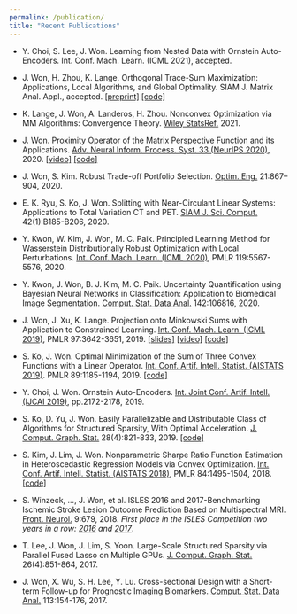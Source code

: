 ```yaml
---
permalink: /publication/
title: "Recent Publications"
---
```


* Y. Choi, S. Lee, J. Won. Learning from Nested Data with Ornstein Auto-Encoders. Int. Conf. Mach. Learn. (ICML 2021), accepted.

* J. Won, H. Zhou, K. Lange. Orthogonal Trace-Sum Maximization: Applications, Local Algorithms, and Global Optimality. SIAM J. Matrix Anal. Appl., accepted. [[preprint]](https://arxiv.org/abs/1811.03521) [[code]](https://github.com/Hua-Zhou/OTSM.jl)

* K. Lange, J. Won, A. Landeros, H. Zhou. Nonconvex Optimization via MM Algorithms: Convergence Theory. [Wiley StatsRef.](https://doi.org/10.1002/9781118445112.stat08295) 2021. 
	
* J. Won. Proximity Operator of the Matrix Perspective Function and its Applications. [Adv. Neural Inform. Process. Syst. 33 (NeurIPS 2020)](https://papers.nips.cc/paper/2020/hash/45f31d16b1058d586fc3be7207b58053-Abstract.html), 2020. [[video]](https://neurips.cc/virtual/2020/public/poster_45f31d16b1058d586fc3be7207b58053.html) [[code]](https://github.com/won-j/MatrixPerspective.jl)

* J. Won, S. Kim. Robust Trade-off Portfolio Selection. [Optim. Eng.](https://doi.org/10.1007/s11081-020-09485-z) 21:867–904, 2020.

* E. K. Ryu, S. Ko, J. Won. Splitting with Near-Circulant Linear Systems: Applications to Total Variation CT and PET. [SIAM J. Sci. Comput.](https://doi.org/10.1137/18M1224003) 42(1):B185-B206, 2020.

* Y. Kwon, W. Kim, J. Won, M. C. Paik. Principled Learning Method for Wasserstein Distributionally Robust Optimization with Local Perturbations. [Int. Conf. Mach. Learn. (ICML 2020)](http://proceedings.mlr.press/v119/kwon20a.html), PMLR 119:5567-5576, 2020.

* Y. Kwon, J. Won, B. J. Kim, M. C. Paik. Uncertainty Quantification using Bayesian Neural Networks in Classification: Application to Biomedical Image Segmentation. [Comput. Stat. Data Anal.](https://doi.org/10.1016/j.csda.2019.106816) 142:106816, 2020. 

* J. Won, J. Xu, K. Lange. Projection onto Minkowski Sums with Application to Constrained Learning. [Int. Conf. Mach. Learn. (ICML 2019)](http://proceedings.mlr.press/v97/lange19a.html), PMLR 97:3642-3651, 2019. [[slides]](https://icml.cc/media/Slides/icml/2019/103(11-14-00)-11-14-00-4664-projection_onto.pdf)  [[video]](https://slideslive.com/38917651/convex-optimization) [[code]](https://github.com/won-j/MinkowskiProjection)

* S. Ko, J. Won. Optimal Minimization of the Sum of Three Convex Functions with a Linear Operator. [Int. Conf. Artif. Intell. Statist. (AISTATS 2019)](http://proceedings.mlr.press/v89/ko19a.html). PMLR 89:1185-1194, 2019. [[code]](https://github.com/kose-y/dist-primal-dual)

* Y. Choi, J. Won. Ornstein Auto-Encoders. [Int. Joint Conf. Artif. Intell. (IJCAI 2019)](https://doi.org/10.24963/ijcai.2019/301), pp.2172-2178, 2019.

* S. Ko, D. Yu, J. Won. Easily Parallelizable and Distributable Class of Algorithms for Structured Sparsity, With Optimal Acceleration. [J. Comput. Graph. Stat.](https://doi.org/10.1080/10618600.2019.1592757) 28(4):821-833, 2019. [[code]](https://github.com/kose-y/dist-primal-dual)

* S. Kim, J. Lim, J. Won. Nonparametric Sharpe Ratio Function Estimation in Heteroscedastic Regression Models via Convex Optimization. [Int. Conf. Artif. Intell. Statist. (AISTATS 2018)](http://proceedings.mlr.press/v84/kim18b.html), PMLR 84:1495-1504, 2018. [[code]](https://github.com/won-j/joint_estim)

* S. Winzeck, ..., J. Won, et al. ISLES 2016 and 2017-Benchmarking Ischemic Stroke Lesion Outcome Prediction Based on Multispectral MRI. [Front. Neurol.](https://doi.org/10.3389/fneur.2018.00679) 9:679, 2018. *First place in the ISLES Competition two years in a row: [2016](http://www.isles-challenge.org/ISLES2016/) and [2017](http://www.isles-challenge.org/ISLES2017/)*.

* T. Lee, J. Won, J. Lim, S. Yoon. Large-Scale Structured Sparsity via Parallel Fused Lasso on Multiple GPUs. [J. Comput. Graph. Stat.](https://doi.org/10.1080/10618600.2017.1328363) 26(4):851-864, 2017. 

* J. Won, X. Wu, S. H. Lee, Y. Lu. Cross-sectional Design with a Short-term Follow-up for Prognostic Imaging Biomarkers. [Comput. Stat. Data Anal.](
http://doi.org/10.1016/j.csda.2016.12.017) 113:154-176, 2017.


